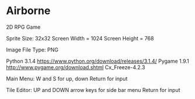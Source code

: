 # Airborne
2D RPG Game

Sprite Size: 32x32
Screen Width = 1024
Screen Height = 768

Image File Type: PNG

Python 3.1.4 https://www.python.org/download/releases/3.1.4/
Pygame 1.9.1 http://www.pygame.org/download.shtml
Cx_Freeze-4.2.3

Main Menu:
W and S for up, down
Return for input

Tile Editor:
UP and DOWN arrow keys for side bar menu
Return for input